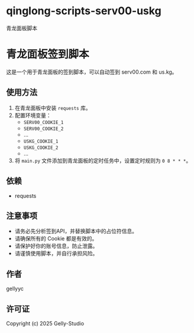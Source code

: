 # qinglong-scripts-serv00-uskg
青龙面板脚本
# 青龙面板签到脚本

这是一个用于青龙面板的签到脚本，可以自动签到 serv00.com 和 us.kg。

## 使用方法

1.  在青龙面板中安装 `requests` 库。
2.  配置环境变量：
    *   `SERV00_COOKIE_1`
    *   `SERV00_COOKIE_2`
    *   ...
    *   `USKG_COOKIE_1`
    *   `USKG_COOKIE_2`
    *   ...
3.  将 `main.py` 文件添加到青龙面板的定时任务中，设置定时规则为 `0 8 * * *`。

## 依赖

*   requests

## 注意事项

*   请务必先分析签到API，并替换脚本中的占位符信息。
*   请确保所有的 Cookie 都是有效的。
*   请保护好你的账号信息，防止泄露。
*   请谨慎使用脚本，并自行承担风险。

## 作者

gellyyc

## 许可证

Copyright (c) 2025 Gelly-Studio
